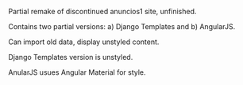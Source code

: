 Partial remake of discontinued anuncios1 site, unfinished. 

Contains two partial versions: a) Django Templates and b) AngularJS. 

Can import old data, display unstyled content. 

Django Templates version is unstyled.

AnularJS usues Angular Material for style.

